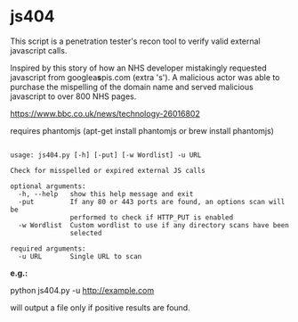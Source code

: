 # js404

This script is a penetration tester's recon tool to verify valid external javascript calls.

Inspired by this story of how an NHS developer mistakingly requested javascript from googlea**s**pis.com (extra 's'). A malicious actor was able to purchase the mispelling of the domain name and served malicious javascript to over 800 NHS pages.

https://www.bbc.co.uk/news/technology-26016802


requires phantomjs (apt-get install phantomjs or brew install phantomjs)

```

usage: js404.py [-h] [-put] [-w Wordlist] -u URL

Check for misspelled or expired external JS calls

optional arguments:
  -h, --help   show this help message and exit
  -put         If any 80 or 443 ports are found, an options scan will be
               performed to check if HTTP_PUT is enabled
  -w Wordlist  Custom wordlist to use if any directory scans have been
               selected

required arguments:
  -u URL       Single URL to scan
 ``` 
  
  
 __e.g.:__
 
 python js404.py -u http://example.com
 
 will output a file only if positive results are found.
